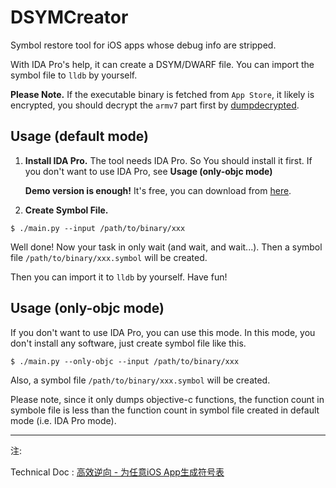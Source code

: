 # DSYMCreator
Symbol restore tool for iOS apps whose debug info are stripped. 

With IDA Pro's help, it can create a DSYM/DWARF file. You can import the symbol file to `lldb` by yourself. 

**Please Note.** If the executable binary is fetched from `App Store`, it likely is encrypted, you should decrypt the `armv7` part first by [dumpdecrypted](https://github.com/stefanesser/dumpdecrypted).

## Usage (default mode)

1. **Install IDA Pro.** The tool needs IDA Pro. So You should install it first. If you don't want to use IDA Pro, see **Usage (only-objc mode)**

   **Demo version is enough!** It's free, you can download from [here](https://www.hex-rays.com/products/ida/support/download_demo.shtml).
   

2. **Create Symbol File.** 

  ```shell
  $ ./main.py --input /path/to/binary/xxx
  ```

Well done! Now your task in only wait (and wait, and wait...). Then a symbol file `/path/to/binary/xxx.symbol` will be created.

Then you can import it to `lldb` by yourself. Have fun!

## Usage (only-objc mode)

If you don't want to use IDA Pro, you can use this mode. In this mode, you don't install any software, just create symbol file like this.

```shell
$ ./main.py --only-objc --input /path/to/binary/xxx
```

Also, a symbol file `/path/to/binary/xxx.symbol` will be created.

Please note, since it only dumps objective-c functions, the function count in symbole file is less than the function count in symbol file created in default mode (i.e. IDA Pro mode).

  
---
注:

Technical Doc : [高效逆向 - 为任意iOS App生成符号表](https://github.com/imoldman/DSYMCreator/blob/master/doc/all.md)



